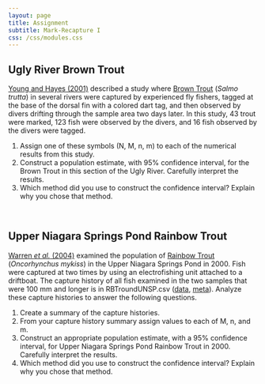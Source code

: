 ```yaml
---
layout: page
title: Assignment
subtitle: Mark-Recapture I
css: /css/modules.css
---
```


## Ugly River Brown Trout
[Young and Hayes (2001)](http://www.tandfonline.com/doi/pdf/10.1080/00288330.2001.9516997) described a study where [Brown Trout](https://en.wikipedia.org/wiki/Brown_trout) (*Salmo trutta*) in several rivers were captured by experienced fly fishers, tagged at the base of the dorsal fin with a colored dart tag, and then observed by divers drifting through the sample area two days later. In this study, 43 trout were marked, 123 fish were observed by the divers, and 16 fish observed by the divers were tagged.

1. Assign one of these symbols (N, M, n, m) to each of the numerical results from this study.
1. Construct a population estimate, with 95% confidence interval, for the Brown Trout in this section of the Ugly River. Carefully interpret the results.
1. Which method did you use to construct the confidence interval? Explain why you chose that method.

&nbsp;

## Upper Niagara Springs Pond Rainbow Trout
[Warren *et al.* (2004)](https://collaboration.idfg.idaho.gov/FisheriesTechnicalReports/Mgt04-04Warren2001%20Regional%20Fisheries%20Management%20Investigations%20Magic%20Valley%20Region.pdf) examined the population of [Rainbow Trout](https://en.wikipedia.org/wiki/Rainbow_trout) (*Oncorhynchus mykiss*) in the Upper Niagara Springs Pond in 2000. Fish were captured at two times by using an electrofishing unit attached to a driftboat. The capture history of all fish examined in the two samples that were 100 mm and longer is in RBTroundUNSP.csv ([data](https://raw.githubusercontent.com/droglenc/FSAdata/master/data-raw/RBTroutUNSP.csv), [meta](http://derekogle.com/fishR/data/data-html/RBTroutUNSP.html)). Analyze these capture histories to answer the following questions.

1. Create a summary of the capture histories.
1. From your capture history summary assign values to each of M, n, and m.
1. Construct an appropriate population estimate, with a 95% confidence interval, for Upper Niagara Springs Pond Rainbow Trout in 2000. Carefully interpret the results.
1. Which method did you use to construct the confidence interval? Explain why you chose that method.
